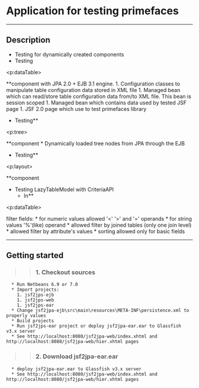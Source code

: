 # Application for testing primefaces #

---

## Description ##

  * Testing for dynamically created components
  * Testing 

&lt;p:dataTable&gt;

**component with JPA 2.0 + EJB 3.1 engine.
    1. Configuration classes to manipulate table configuration data stored in XML file
    1. Managed bean which can read/store table configuration data from/to XML file. This bean is session scoped
    1. Managed bean which contains data used by tested JSF page
    1. JSF 2.0 page which use to test primefaces library
  * Testing**

&lt;p:tree&gt;

**component
    * Dynamically loaded tree nodes from JPA through the EJB
  * Testing**

&lt;p:layout&gt;

**component
  * Testing LazyTableModel with CriteriaAPI
    * In**

&lt;p:dataTable&gt;

 filter fields:
      * for numeric values allowed '<' '>' and '=' operands
      * for string values '%'(like) operand
    * allowed filter by joined tables (only one join level)
    * allowed filter by attribute's values
    * sorting allowed only for basic fields

---

## Getting started ##
> > ### 1. Checkout sources ###
      * Run Netbeans 6.9 or 7.0
      * Import projects:
        1. jsf2jps-ejb
        1. jsf2jps-web
        1. jsf2jps-ear
      * Change jsf2jpa-ejb\src\main\resources\META-INF\persistence.xml to properly values
      * Build projects
      * Run jsf2jps-ear project or deploy jsf2jpa-ear.ear to Glassfish v3.x server
      * See http://localhost:8080/jsf2jpa-web/index.xhtml and http://localhost:8080/jsf2jpa-web/hier.xhtml pages
> > ### 2. Download jsf2jpa-ear.ear ###
      * deploy jsf2jpa-ear.ear to Glassfish v3.x server
      * See http://localhost:8080/jsf2jpa-web/index.xhtml and http://localhost:8080/jsf2jpa-web/hier.xhtml pages